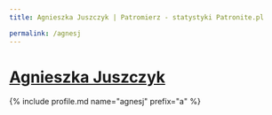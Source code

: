 ```yaml
---
title: Agnieszka Juszczyk | Patromierz - statystyki Patronite.pl

permalink: /agnesj
---
```


# [Agnieszka Juszczyk](https://patronite.pl/agnesj)

{% include profile.md name="agnesj" prefix="a" %}
